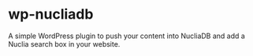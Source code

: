 # wp-nucliadb
A simple WordPress plugin to push your content into NucliaDB and add a Nuclia search box in your website.
